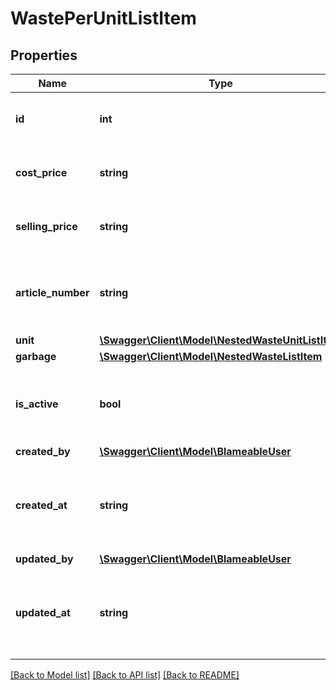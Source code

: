 # WastePerUnitListItem

## Properties
Name | Type | Description | Notes
------------ | ------------- | ------------- | -------------
**id** | **int** | The ID of this bookable unit. | [optional] 
**cost_price** | **string** | Cost price of this bookable unit. | [optional] 
**selling_price** | **string** | Selling price of this bookable unit. | [optional] 
**article_number** | **string** | The article number (usually EAN) of this bookable unit. | [optional] 
**unit** | [**\Swagger\Client\Model\NestedWasteUnitListItem**](NestedWasteUnitListItem.md) |  | [optional] 
**garbage** | [**\Swagger\Client\Model\NestedWasteListItem**](NestedWasteListItem.md) |  | [optional] 
**is_active** | **bool** | Whether this bookable unit is currently active. | [optional] 
**created_by** | [**\Swagger\Client\Model\BlameableUser**](BlameableUser.md) |  | [optional] 
**created_at** | **string** | The creation date of the object in ATOM/ISO-8601 format | [optional] 
**updated_by** | [**\Swagger\Client\Model\BlameableUser**](BlameableUser.md) |  | [optional] 
**updated_at** | **string** | The creation date of the object in ATOM/ISO-8601 format | [optional] 

[[Back to Model list]](../README.md#documentation-for-models) [[Back to API list]](../README.md#documentation-for-api-endpoints) [[Back to README]](../README.md)


